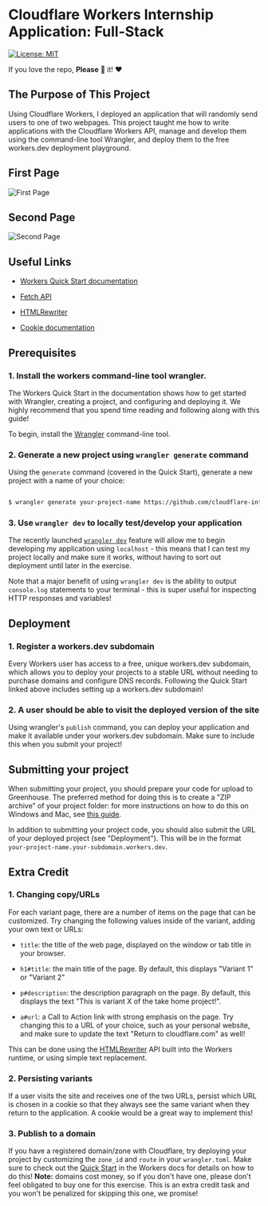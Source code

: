 
# Cloudflare Workers Internship Application: Full-Stack


[![License: MIT](https://img.shields.io/badge/License-MIT-blue.svg)](https://kfchinese.mit-license.org/)


If you love the repo, **Please** :star2: it!  :heart:

## The Purpose of This Project
Using Cloudflare Workers, I deployed an application that will randomly send users to one of two webpages. This project taught me how to write applications with the Cloudflare Workers API, manage and develop them using the command-line tool Wrangler, and deploy them to the free workers.dev deployment playground.



## First Page
![First Page](https://i.gyazo.com/f30effb39f3252256d1ea836cca2af4d.png)
## Second Page
![Second Page](https://i.gyazo.com/b776928b68f09316253a270a6b7ba08b.png)


## Useful Links

  

- [Workers Quick Start documentation](https://developers.cloudflare.com/workers/quickstart/)

- [Fetch API](https://developer.mozilla.org/en-US/docs/Web/API/Fetch_API)

- [HTMLRewriter](https://developers.cloudflare.com/workers/reference/apis/html-rewriter/)

- [Cookie documentation](https://developer.mozilla.org/en-US/docs/Web/HTTP/Cookies)

## Prerequisites

### 1. Install the workers command-line tool wrangler.

  

The Workers Quick Start in the documentation shows how to get started with Wrangler, creating a project, and configuring and deploying it. We highly recommend that you spend time reading and following along with this guide!

  

To begin, install the [Wrangler](https://github.com/cloudflare/wrangler) command-line tool.

  

### 2. Generate a new project using `wrangler generate` command

  

Using the `generate` command (covered in the Quick Start), generate a new project with a name of your choice:

  

```sh

$ wrangler generate your-project-name https://github.com/cloudflare-internship-2020/internship-application-fullstack

```

  

### 3. Use `wrangler dev` to locally test/develop your application

  

The recently launched [`wrangler dev`](https://github.com/cloudflare/wrangler#-dev) feature will allow me to begin developing my application using `localhost` - this means that I can test my project locally and make sure it works, without having to sort out deployment until later in the exercise.

  

Note that a major benefit of using `wrangler dev` is the ability to output `console.log` statements to your terminal - this is super useful for inspecting HTTP responses and variables!

  

## Deployment

  

### 1. Register a workers.dev subdomain

  

Every Workers user has access to a free, unique workers.dev subdomain, which allows you to deploy your projects to a stable URL without needing to purchase domains and configure DNS records. Following the Quick Start linked above includes setting up a workers.dev subdomain!

  

### 2. A user should be able to visit the deployed version of the site

  

Using wrangler's `publish` command, you can deploy your application and make it available under your workers.dev subdomain. Make sure to include this when you submit your project!

  

## Submitting your project

  

When submitting your project, you should prepare your code for upload to Greenhouse. The preferred method for doing this is to create a "ZIP archive" of your project folder: for more instructions on how to do this on Windows and Mac, see [this guide](https://www.sweetwater.com/sweetcare/articles/how-to-zip-and-unzip-files/).

  

In addition to submitting your project code, you should also submit the URL of your deployed project (see "Deployment"). This will be in the format `your-project-name.your-subdomain.workers.dev`.

  

## Extra Credit

  

### 1. Changing copy/URLs

  

For each variant page, there are a number of items on the page that can be customized. Try changing the following values inside of the variant, adding your own text or URLs:

  

- `title`: the title of the web page, displayed on the window or tab title in your browser.

- `h1#title`: the main title of the page. By default, this displays "Variant 1" or "Variant 2"

- `p#description`: the description paragraph on the page. By default, this displays the text "This is variant X of the take home project!".

- `a#url`: a Call to Action link with strong emphasis on the page. Try changing this to a URL of your choice, such as your personal website, and make sure to update the text "Return to cloudflare.com" as well!

  

This can be done using the [HTMLRewriter](https://developers.cloudflare.com/workers/reference/apis/html-rewriter/) API built into the Workers runtime, or using simple text replacement.

  

### 2. Persisting variants

  

If a user visits the site and receives one of the two URLs, persist which URL is chosen in a cookie so that they always see the same variant when they return to the application. A cookie would be a great way to implement this!

  

### 3. Publish to a domain

  

If you have a registered domain/zone with Cloudflare, try deploying your project by customizing the `zone_id` and `route` in your `wrangler.toml`. Make sure to check out the [Quick Start](https://developers.cloudflare.com/workers/quickstart) in the Workers docs for details on how to do this! **Note:** domains cost money, so if you don't have one, please don't feel obligated to buy one for this exercise. This is an extra credit task and you won't be penalized for skipping this one, we promise!
